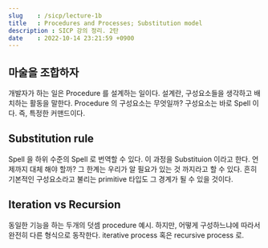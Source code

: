```yaml
---
slug    : /sicp/lecture-1b
title   : Procedures and Processes; Substitution model
description : SICP 강의 정리. 2탄
date    : 2022-10-14 23:21:59 +0900
---
```


## 마술을 조합하자
개발자가 하는 일은 Procedure 를 설계하는 일이다. 설계란, 구성요소들을 생각하고 배치하는 활동을 말한다. Procedure 의 구성요소는 무엇일까? 구성요소는 바로 Spell 이다. 즉, 특정한 커맨드이다.

## Substitution rule 
Spell 을 하위 수준의 Spell 로 번역할 수 있다. 이 과정을 Substituion 이라고 한다. 언제까지 대체 해야 할까? 그 한계는 우리가 알 필요가 있는 것 까지라고 할 수 있다. 흔히 기본적인 구성요소라고 불리는 primitive 타입도 그 경계가 될 수 있을 것이다.

## Iteration vs Recursion
동일한 기능을 하는 두개의 덧셈 procedure 예시. 하지만, 어떻게 구성하느냐에 따라서 완전히 다른 형식으로 동작한다. iterative process 혹은 recursive process 로. 
